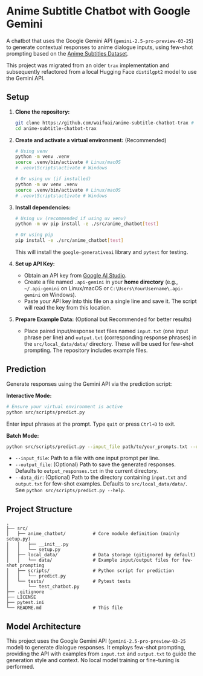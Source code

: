 # Anime Subtitle Chatbot with Google Gemini

A chatbot that uses the Google Gemini API (`gemini-2.5-pro-preview-03-25`) to generate contextual responses to anime dialogue inputs, using few-shot prompting based on the [Anime Subtitles Dataset](https://www.kaggle.com/jef1056/anime-subtitles).

This project was migrated from an older `trax` implementation and subsequently refactored from a local Hugging Face `distilgpt2` model to use the Gemini API.

## Setup

1.  **Clone the repository:**
    ```bash
    git clone https://github.com/waifuai/anime-subtitle-chatbot-trax # Or your repo URL
    cd anime-subtitle-chatbot-trax
    ```
2.  **Create and activate a virtual environment:** (Recommended)
    ```bash
    # Using venv
    python -m venv .venv
    source .venv/bin/activate # Linux/macOS
    # .venv\Scripts\activate # Windows

    # Or using uv (if installed)
    python -m uv venv .venv
    source .venv/bin/activate # Linux/macOS
    # .venv\Scripts\activate # Windows
    ```
3.  **Install dependencies:**
    ```bash
    # Using uv (recommended if using uv venv)
    python -m uv pip install -e ./src/anime_chatbot[test]

    # Or using pip
    pip install -e ./src/anime_chatbot[test]
    ```
    This will install the `google-generativeai` library and `pytest` for testing.

4.  **Set up API Key:**
    *   Obtain an API key from [Google AI Studio](https://aistudio.google.com/app/apikey).
    *   Create a file named `.api-gemini` in your **home directory** (e.g., `~/.api-gemini` on Linux/macOS or `C:\Users\YourUsername\.api-gemini` on Windows).
    *   Paste your API key into this file on a single line and save it. The script will read the key from this location.

5.  **Prepare Example Data:** (Optional but Recommended for better results)
    *   Place paired input/response text files named `input.txt` (one input phrase per line) and `output.txt` (corresponding response phrases) in the `src/local_data/data/` directory. These will be used for few-shot prompting. The repository includes example files.

## Prediction

Generate responses using the Gemini API via the prediction script:

**Interactive Mode:**
```bash
# Ensure your virtual environment is active
python src/scripts/predict.py
```
Enter input phrases at the prompt. Type `quit` or press `Ctrl+D` to exit.

**Batch Mode:**
```bash
python src/scripts/predict.py --input_file path/to/your_prompts.txt --output_file path/to/save_responses.txt
```
*   `--input_file`: Path to a file with one input prompt per line.
*   `--output_file`: (Optional) Path to save the generated responses. Defaults to `output_responses.txt` in the current directory.
*   `--data_dir`: (Optional) Path to the directory containing `input.txt` and `output.txt` for few-shot examples. Defaults to `src/local_data/data/`. See `python src/scripts/predict.py --help`.

## Project Structure

```
.
├── src/
│   ├── anime_chatbot/          # Core module definition (mainly setup.py)
│   │   ├── __init__.py
│   │   └── setup.py
│   ├── local_data/             # Data storage (gitignored by default)
│   │   └── data/               # Example input/output files for few-shot prompting
│   ├── scripts/                # Python script for prediction
│   │   └── predict.py
│   └── tests/                  # Pytest tests
│       └── test_chatbot.py
├── .gitignore
├── LICENSE
├── pytest.ini
└── README.md                   # This file
```

## Model Architecture

This project uses the Google Gemini API (`gemini-2.5-pro-preview-03-25` model) to generate dialogue responses. It employs few-shot prompting, providing the API with examples from `input.txt` and `output.txt` to guide the generation style and context. No local model training or fine-tuning is performed.
